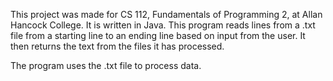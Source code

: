 This project was made for CS 112, Fundamentals of Programming 2, at Allan Hancock College. It is written in Java. This program reads lines from a .txt file from a starting line to an ending line based on input from the user. It then returns the text from the files it has processed.

The program uses the .txt file to process data.
